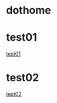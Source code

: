 # dothome

# test01
<a href="https://hyunseo418.github.io/dothome/test/test01.html">test01</a>

# test02
<a href="https://hyunseo418.github.io/dothome/test/test02.html">test02</a>

